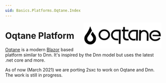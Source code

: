 ```yaml
---
uid: Basics.Platforms.Oqtane.Index
---
```


<img src="./assets/oqtane-logo.png" width="250px" align="right">

# Oqtane Platform

[Oqtane](https://oqtane.org/) is a modern [Blazor](https://dotnet.microsoft.com/apps/aspnet/web-apps/blazor) based platform similar to Dnn. It's inspired by the Dnn model but uses the latest .net core and more. 

As of now (March 2021) we are porting 2sxc to work on Oqtane and Dnn. The work is still in progress. 